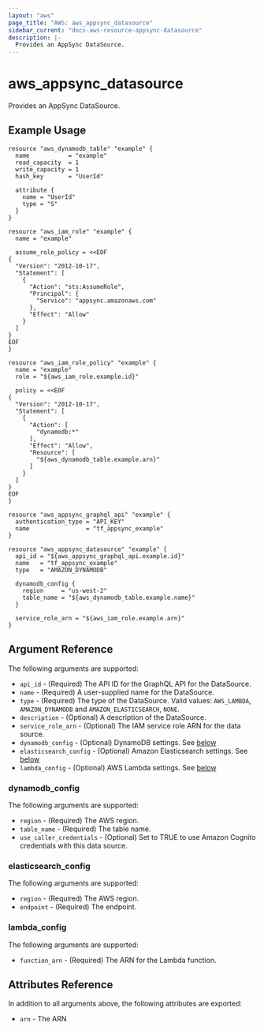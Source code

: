 ```yaml
---
layout: "aws"
page_title: "AWS: aws_appsync_datasource"
sidebar_current: "docs-aws-resource-appsync-datasource"
description: |-
  Provides an AppSync DataSource.
---
```


# aws_appsync_datasource

Provides an AppSync DataSource.

## Example Usage

```hcl
resource "aws_dynamodb_table" "example" {
  name           = "example"
  read_capacity  = 1
  write_capacity = 1
  hash_key       = "UserId"

  attribute {
    name = "UserId"
    type = "S"
  }
}

resource "aws_iam_role" "example" {
  name = "example"

  assume_role_policy = <<EOF
{
  "Version": "2012-10-17",
  "Statement": [
    {
      "Action": "sts:AssumeRole",
      "Principal": {
        "Service": "appsync.amazonaws.com"
      },
      "Effect": "Allow"
    }
  ]
}
EOF
}

resource "aws_iam_role_policy" "example" {
  name = "example"
  role = "${aws_iam_role.example.id}"

  policy = <<EOF
{
  "Version": "2012-10-17",
  "Statement": [
    {
      "Action": [
        "dynamodb:*"
      ],
      "Effect": "Allow",
      "Resource": [
        "${aws_dynamodb_table.example.arn}"
      ]
    }
  ]
}
EOF
}

resource "aws_appsync_graphql_api" "example" {
  authentication_type = "API_KEY"
  name                = "tf_appsync_example"
}

resource "aws_appsync_datasource" "example" {
  api_id = "${aws_appsync_graphql_api.example.id}"
  name   = "tf_appsync_example"
  type   = "AMAZON_DYNAMODB"

  dynamodb_config {
    region     = "us-west-2"
    table_name = "${aws_dynamodb_table.example.name}"
  }

  service_role_arn = "${aws_iam_role.example.arn}"
}
```

## Argument Reference

The following arguments are supported:

* `api_id` - (Required) The API ID for the GraphQL API for the DataSource.
* `name` - (Required) A user-supplied name for the DataSource.
* `type` - (Required) The type of the DataSource. Valid values: `AWS_LAMBDA`, `AMAZON_DYNAMODB` and `AMAZON_ELASTICSEARCH`, `NONE`.
* `description` - (Optional) A description of the DataSource.
* `service_role_arn` - (Optional) The IAM service role ARN for the data source.
* `dynamodb_config` - (Optional) DynamoDB settings. See [below](#dynamodb_config)
* `elasticsearch_config` - (Optional) Amazon Elasticsearch settings. See [below](#elasticsearch_config)
* `lambda_config` - (Optional) AWS Lambda settings. See [below](#lambda_config)

### dynamodb_config

The following arguments are supported:

* `region` - (Required) The AWS region.
* `table_name` - (Required) The table name.
* `use_caller_credentials` - (Optional) Set to TRUE to use Amazon Cognito credentials with this data source.

### elasticsearch_config

The following arguments are supported:

* `region` - (Required) The AWS region.
* `endpoint` - (Required) The endpoint.

### lambda_config

The following arguments are supported:

* `function_arn` - (Required) The ARN for the Lambda function.

## Attributes Reference

In addition to all arguments above, the following attributes are exported:

* `arn` - The ARN

